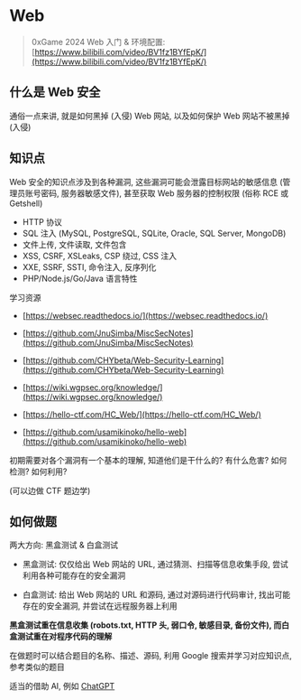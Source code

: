 # Web

> 0xGame 2024 Web 入门 & 环境配置: [https://www.bilibili.com/video/BV1fz1BYfEpK/](https://www.bilibili.com/video/BV1fz1BYfEpK/)

## 什么是 Web 安全

通俗一点来讲, 就是如何黑掉 (入侵) Web 网站, 以及如何保护 Web 网站不被黑掉 (入侵)

## 知识点

Web 安全的知识点涉及到各种漏洞, 这些漏洞可能会泄露目标网站的敏感信息 (管理员账号密码, 服务器敏感文件), 甚至获取 Web 服务器的控制权限 (俗称 RCE 或 Getshell)

- HTTP 协议
- SQL 注入 (MySQL, PostgreSQL, SQLite, Oracle, SQL Server, MongoDB)
- 文件上传, 文件读取, 文件包含
- XSS, CSRF, XSLeaks, CSP 绕过, CSS 注入
- XXE, SSRF, SSTI, 命令注入, 反序列化
- PHP/Node.js/Go/Java 语言特性

学习资源

- [https://websec.readthedocs.io/](https://websec.readthedocs.io/)

- [https://github.com/JnuSimba/MiscSecNotes](https://github.com/JnuSimba/MiscSecNotes)

- [https://github.com/CHYbeta/Web-Security-Learning](https://github.com/CHYbeta/Web-Security-Learning)

- [https://wiki.wgpsec.org/knowledge/](https://wiki.wgpsec.org/knowledge/)

- [https://hello-ctf.com/HC_Web/](https://hello-ctf.com/HC_Web/)

- [https://github.com/usamikinoko/hello-web](https://github.com/usamikinoko/hello-web)

初期需要对各个漏洞有一个基本的理解, 知道他们是干什么的? 有什么危害? 如何检测? 如何利用?

(可以边做 CTF 题边学)

## 如何做题

两大方向: 黑盒测试 & 白盒测试

- 黑盒测试: 仅仅给出 Web 网站的 URL, 通过猜测、扫描等信息收集手段, 尝试利用各种可能存在的安全漏洞

- 白盒测试: 给出 Web 网站的 URL 和源码, 通过对源码进行代码审计, 找出可能存在的安全漏洞, 并尝试在远程服务器上利用

**黑盒测试重在信息收集 (robots.txt, HTTP 头, 弱口令, 敏感目录, 备份文件), 而白盒测试重在对程序代码的理解**

在做题时可以结合题目的名称、描述、源码, 利用 Google 搜索并学习对应知识点, 参考类似的题目

适当的借助 AI, 例如 [ChatGPT](https://chat.openai.com/)
